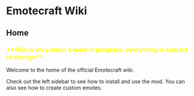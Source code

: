 # Emotecraft Wiki

## Home

<h3 style="color:yellow;">**This is very much a work in progress, everything is subject to change**</h3>

Welcome to the home of the official Emotecraft wiki.

Check out the left sidebar to see how to install and use the mod. You can also see how to create custom emotes.
